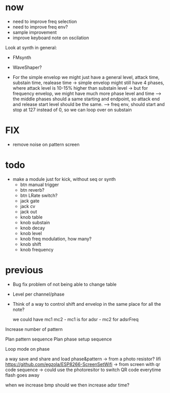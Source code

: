 # now

- need to improve freq selection
- need to improve freq env?
- sample improvement
- improve keyboard note on oscilation

Look at synth in general:
- FMsynth
- WaveShaper?

- For the simple envelop we might just have a general level, attack time, substain time, realease time
    -> simple envelop might still have 4 phases, where attack level is 10-15% higher than substain level
    -> but for frequency envelop, we might have much more phase level and time
            --> the middle phases should a same starting and endpoint, so attack end and release start level should be the same.
            --> freq env, should start and stop at 127 instead of 0, so we can loop over on substain


# FIX

- remove noise on pattern screen

# todo

- make a module just for kick, without seq or synth
  - btn manual trigger
  - btn reverb?
  - btn LRate switch?
  - jack gate
  - jack cv
  - jack out
  - knob table
  - knob substain
  - knob decay
  - knob level
  - knob freq modulation, how many?
  - knob shift
  - knob frequency

# previous

- Bug fix problem of not being able to change table
- Level per channel/phase

- Think of a way to control shift and envelop in 
  the same place for all the note?

    we could have mc1 mc2
       - mc1 is for adsr
       - mc2 for adsrFreq

Increase number of pattern

Plan pattern sequence
Plan phase setup sequence

Loop mode on phase

a way save and share and load phase&pattern 
   -> from a photo resistor? lifi
         https://github.com/egzola/ESP8266-ScreenSetWifi
   -> from screen with qr code sequence
            -> could use the photoresitor to switch QR code everytime flash goes away



when we increase bmp should we then increase adsr time?
